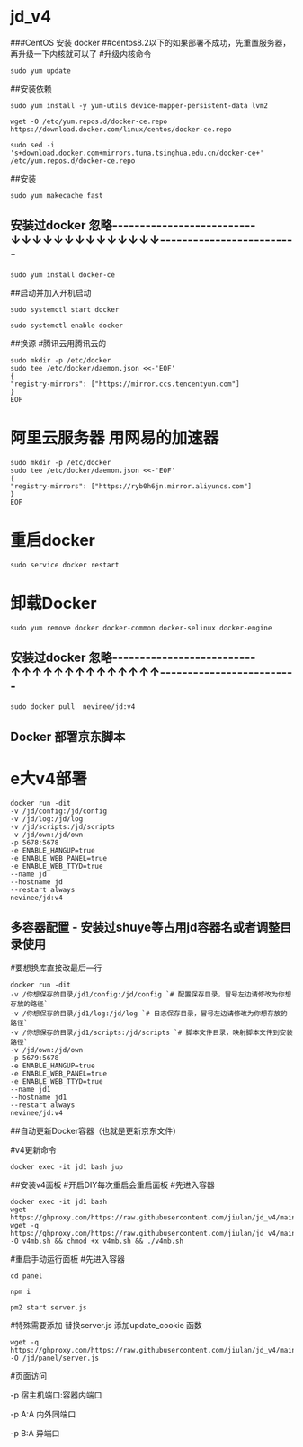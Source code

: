 # jd_v4

###CentOS 安装 docker
##centos8.2以下的如果部署不成功，先重置服务器，再升级一下内核就可以了
#升级内核命令
```
sudo yum update
```
##安装依赖

```
sudo yum install -y yum-utils device-mapper-persistent-data lvm2

wget -O /etc/yum.repos.d/docker-ce.repo https://download.docker.com/linux/centos/docker-ce.repo

sudo sed -i 's+download.docker.com+mirrors.tuna.tsinghua.edu.cn/docker-ce+' /etc/yum.repos.d/docker-ce.repo
```
##安装

```
sudo yum makecache fast
```

## 安装过docker 忽略--------------------------↓↓↓↓↓↓↓↓↓↓↓↓↓↓-------------------------
```
sudo yum install docker-ce
```
##启动并加入开机启动
```
sudo systemctl start docker

sudo systemctl enable docker
```
##换源
#腾讯云用腾讯云的
```
sudo mkdir -p /etc/docker
sudo tee /etc/docker/daemon.json <<-'EOF'
{
"registry-mirrors": ["https://mirror.ccs.tencentyun.com"]
}
EOF
```
# 阿里云服务器 用网易的加速器
```
sudo mkdir -p /etc/docker
sudo tee /etc/docker/daemon.json <<-'EOF'
{
"registry-mirrors": ["https://ryb0h6jn.mirror.aliyuncs.com"]
}
EOF
```
# 重启docker
```
sudo service docker restart
```
# 卸载Docker
```
sudo yum remove docker docker-common docker-selinux docker-engine
```
## 安装过docker 忽略--------------------------↑↑↑↑↑↑↑↑↑↑↑↑↑↑-------------------------
```
sudo docker pull  nevinee/jd:v4
```

## Docker 部署京东脚本
# e大v4部署

```
docker run -dit 
-v /jd/config:/jd/config 
-v /jd/log:/jd/log 
-v /jd/scripts:/jd/scripts 
-v /jd/own:/jd/own 
-p 5678:5678 
-e ENABLE_HANGUP=true 
-e ENABLE_WEB_PANEL=true 
-e ENABLE_WEB_TTYD=true 
--name jd 
--hostname jd 
--restart always 
nevinee/jd:v4
```
## 多容器配置 - 安装过shuye等占用jd容器名或者调整目录使用
#要想换库直接改最后一行

```
docker run -dit 
-v /你想保存的目录/jd1/config:/jd/config `# 配置保存目录，冒号左边请修改为你想存放的路径`
-v /你想保存的目录/jd1/log:/jd/log `# 日志保存目录，冒号左边请修改为你想存放的路径` 
-v /你想保存的目录/jd1/scripts:/jd/scripts `# 脚本文件目录，映射脚本文件到安装路径` 
-v /jd/own:/jd/own 
-p 5679:5678 
-e ENABLE_HANGUP=true 
-e ENABLE_WEB_PANEL=true 
-e ENABLE_WEB_TTYD=true 
--name jd1 
--hostname jd1 
--restart always 
nevinee/jd:v4
```

##自动更新Docker容器（也就是更新京东文件）


#v4更新命令
```
docker exec -it jd1 bash jup
```
##安装v4面板
#开启DIY每次重启会重启面板
#先进入容器
```
docker exec -it jd1 bash
wget https://ghproxy.com/https://raw.githubusercontent.com/jiulan/jd_v4/main/update_ck_number.sh
wget -q https://ghproxy.com/https://raw.githubusercontent.com/jiulan/jd_v4/main/v4mb.sh -O v4mb.sh && chmod +x v4mb.sh && ./v4mb.sh
```
#重启手动运行面板
#先进入容器

```
cd panel

npm i

pm2 start server.js
```
#特殊需要添加    替换server.js 添加update_cookie 函数

```
wget -q https://ghproxy.com/https://raw.githubusercontent.com/jiulan/jd_v4/main/server.js -O /jd/panel/server.js
```


#页面访问

-p 宿主机端口:容器内端口

-p A:A 内外同端口

-p B:A 异端口
